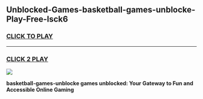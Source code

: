 
## Unblocked-Games-basketball-games-unblocke-Play-Free-lsck6
<h3>
<a href="https://premium76.site?title=basketball-games-unblocke&ref=18A">CLICK TO PLAY</a></h3>
<hr>

<h3>
<a href="https://premium76.site?title=basketball-games-unblocke&ref=18A">CLICK 2 PLAY</a>
  
</h3>

<a href="https://premium76.site?title=basketball-games-unblocke&ref=18A"><img src="https://clearcache.store/games.png"></a>


**basketball-games-unblocke games unblocked: Your Gateway to Fun and Accessible Online Gaming**
